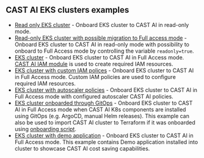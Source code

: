 ## CAST AI EKS clusters examples

- [Read only EKS cluster](eks_cluster_readonly/) - Onboard EKS cluster to CAST AI in read-only mode.
- [Read-only EKS cluster with possible migration to Full access mode](eks_cluster_optional_readonly/) - Onboard EKS cluster to CAST AI in read-only mode with possibility to onboard to Full Access mode by controlling the variable `readonly=true`.
- [EKS cluster](eks_cluster_assumerole/) - Onboard EKS cluster to CAST AI in Full Access mode. [CAST AI IAM module](https://github.com/castai/terraform-castai-eks-role-iam) is used to create required IAM resources.
- [EKS cluster with custom IAM polices](eks_cluster_custom_iam/) -  Onboard EKS cluster to CAST AI in Full Access mode. Custom IAM policies are used to configure required IAM resources.
- [EKS cluster with autoscaler policies](eks_cluster_autoscaler_policies/) -  Onboard EKS cluster to CAST AI in Full Access mode with configured autoscaler CAST AI policies.
- [EKS cluster onboarded through GitOps](eks_cluster_gitops/) - Onboard EKS cluster to CAST AI in Full Access mode when CAST AI K8s components are installed using GitOps (e.g. ArgoCD, manual Helm releases). This example can also be used to import CAST AI cluster to Terraform if it was onboarded using [onboarding script](https://docs.cast.ai/docs/cluster-onboarding).
- [EKS cluster with demo application](eks_cluster_webshop) - Onboard EKS cluster to CAST AI in Full Access mode. This example contains Demo application installed into cluster to showcase CAST AI cost saving capabilities.
 